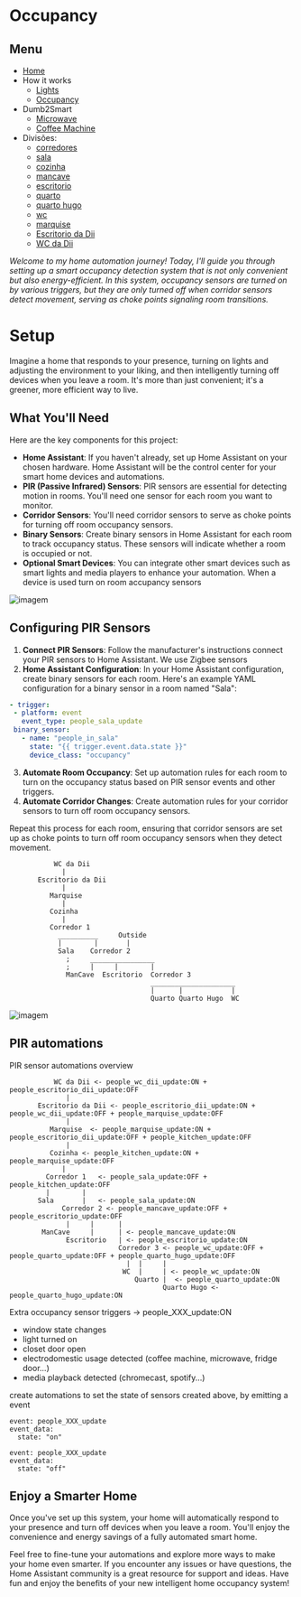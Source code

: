 # Occupancy


## Menu

- [Home](./readme.md)
- How it works
  - [Lights](./lights.md)
  - [Occupancy](./occupancy.md)
- Dumb2Smart
  - [Microwave](./dumb2smart/microwave.md)
  - [Coffee Machine](./dumb2smart/coffee_machine.md)
- Divisões:
  - [corredores](./corredores.md)
  - [sala](./sala.md)
  - [cozinha](./cozinha.md)
  - [mancave](./mancave.md)
  - [escritorio](./escritorio.md)
  - [quarto](./quarto.md)
  - [quarto hugo](./quarto_hugo.md)
  - [wc](./wc.md)
  - [marquise](./marquise.md)
  - [Escritorio da Dii](./escritorio_dii.md)
  - [WC da Dii](./wc_dii.md)


*Welcome to my home automation journey! Today, I'll guide you through setting up a smart occupancy detection system that is not only convenient but also energy-efficient. 
In this system, occupancy sensors are turned on by various triggers, but they are only turned off when corridor sensors detect movement, serving as choke points signaling room transitions.*

# Setup

Imagine a home that responds to your presence, turning on lights and adjusting the environment to your liking, and then intelligently turning off devices when you leave a room. 
It's more than just convenient; it's a greener, more efficient way to live.

## What You'll Need

Here are the key components for this project:

- **Home Assistant**: If you haven't already, set up Home Assistant on your chosen hardware. Home Assistant will be the control center for your smart home devices and automations.
- **PIR (Passive Infrared) Sensors**: PIR sensors are essential for detecting motion in rooms. You'll need one sensor for each room you want to monitor.
- **Corridor Sensors**: You'll need corridor sensors to serve as choke points for turning off room occupancy sensors.
- **Binary Sensors**: Create binary sensors in Home Assistant for each room to track occupancy status. These sensors will indicate whether a room is occupied or not.
- **Optional Smart Devices**: You can integrate other smart devices such as smart lights and media players to enhance your automation. When a device is used turn on room accupancy sensors

![imagem](https://user-images.githubusercontent.com/33701864/278898711-c8c6ec8c-7868-4ebf-86b1-805d486d1fcd.png)


## Configuring PIR Sensors

1. **Connect PIR Sensors**: Follow the manufacturer's instructions connect your PIR sensors to Home Assistant. We use Zigbee sensors
2. **Home Assistant Configuration**: In your Home Assistant configuration, create binary sensors for each room. Here's an example YAML configuration for a binary sensor in a room named "Sala":
```yaml
- trigger:
 - platform: event
   event_type: people_sala_update
 binary_sensor:
   - name: "people_in_sala"
     state: "{{ trigger.event.data.state }}"
     device_class: "occupancy"
```
3. **Automate Room Occupancy**: Set up automation rules for each room to turn on the occupancy status based on PIR sensor events and other triggers.
4. **Automate Corridor Changes**: Create automation rules for your corridor sensors to turn off room occupancy sensors. 

Repeat this process for each room, ensuring that corridor sensors are set up as choke points to turn off room occupancy sensors when they detect movement.


               WC da Dii
                 |
           Escritorio da Dii
                 |
              Marquise
                 |
              Cozinha 
                 |       
              Corredor 1
                __________     Outside
                |        |       |
                Sala    Corredor 2
                  ;     ________________
                  ;     |     |        |
                  ManCave  Escritorio  Corredor 3
                                       _____________________
                                       |      |            |
                                       Quarto Quarto Hugo  WC


![imagem](https://user-images.githubusercontent.com/33701864/278907101-d4ecb084-b272-424c-9ccf-7e742c8d2ce1.png)


## PIR automations

PIR sensor automations overview


               WC da Dii <- people_wc_dii_update:ON + people_escritorio_dii_update:OFF
                  |
           Escritorio da Dii <- people_escritorio_dii_update:ON + people_wc_dii_update:OFF + people_marquise_update:OFF
                  |
              Marquise  <- people_marquise_update:ON + people_escritorio_dii_update:OFF + people_kitchen_update:OFF
                  |
              Cozinha <- people_kitchen_update:ON + people_marquise_update:OFF
                 |
             Corredor 1   <- people_sala_update:OFF + people_kitchen_update:OFF
             |        |
           Sala       |   <- people_sala_update:ON
                 Corredor 2 <- people_mancave_update:OFF + people_escritorio_update:OFF
                  |     |      |
            ManCave     |      | <- people_mancave_update:ON
                  Escritorio   | <- people_escritorio_update:ON
                               Corredor 3 <- people_wc_update:OFF + people_quarto_update:OFF + people_quarto_hugo_update:OFF
                                 |  |     |
                                WC  |     | <- people_wc_update:ON
                                   Quarto |  <- people_quarto_update:ON
                                          Quarto Hugo <- people_quarto_hugo_update:ON


Extra occupancy sensor triggers -> people_XXX_update:ON

- window state changes
- light turned on
- closet door open
- electrodomestic usage detected (coffee machine, microwave, fridge door...)
- media playback detected (chromecast, spotify...)

create automations to set the state of sensors created above, by emitting a event
```
event: people_XXX_update
event_data:
  state: "on"
```
```
event: people_XXX_update
event_data:
  state: "off"
```
## Enjoy a Smarter Home

Once you've set up this system, your home will automatically respond to your presence and turn off devices when you leave a room. You'll enjoy the convenience and energy savings of a fully automated smart home.

Feel free to fine-tune your automations and explore more ways to make your home even smarter. If you encounter any issues or have questions, the Home Assistant community is a great resource for support and ideas. Have fun and enjoy the benefits of your new intelligent home occupancy system!

